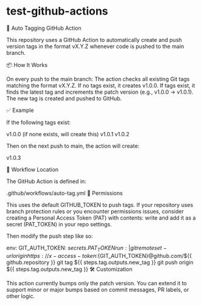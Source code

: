 # test-github-actions

🚀 Auto Tagging GitHub Action

This repository uses a GitHub Action to automatically create and push version tags in the format vX.Y.Z whenever code is pushed to the main branch.

📦 How It Works

On every push to the main branch:
The action checks all existing Git tags matching the format vX.Y.Z.
If no tags exist, it creates v1.0.0.
If tags exist, it finds the latest tag and increments the patch version (e.g., v1.0.0 → v1.0.1).
The new tag is created and pushed to GitHub.


✅ Example

If the following tags exist:

v1.0.0 (if none exists, will create this)
v1.0.1
v1.0.2

Then on the next push to main, the action will create:

v1.0.3


📂 Workflow Location

The GitHub Action is defined in:

.github/workflows/auto-tag.yml
🔐 Permissions

This uses the default GITHUB_TOKEN to push tags. If your repository uses branch protection rules or you encounter permissions issues, consider creating a Personal Access Token (PAT) with contents: write and add it as a secret (PAT_TOKEN) in your repo settings.


Then modify the push step like so:

env:
  GIT_AUTH_TOKEN: ${{ secrets.PAT_TOKEN }}
run: |
  git remote set-url origin https://x-access-token:${GIT_AUTH_TOKEN}@github.com/${{ github.repository }}
  git tag ${{ steps.tag.outputs.new_tag }}
  git push origin ${{ steps.tag.outputs.new_tag }}
🛠️ Customization

This action currently bumps only the patch version. You can extend it to support minor or major bumps based on commit messages, PR labels, or other logic.
